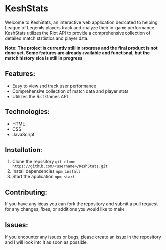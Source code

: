 # KeshStats

Welcome to KeshStats, an interactive web application dedicated to helping League of Legends players track and analyze their in-game performance. KeshStats utilizes the Riot API to provide a comprehensive collection of detailed match statistics and player data.

**Note: The project is currently still in progress and the final product is not done yet. Some features are already available and functional, but the match history side is still in progress.**

## Features:

- Easy to view and track user performance
- Comprehensive collection of match data and player stats
- Utilizes the Riot Games API

## Technologies:

- HTML
- CSS
- JavaScript

## Installation: 

1. Clone the repository
`git clone https://github.com/<username>/KeshStats.git`
2. Install dependencies
`npm install`
3. Start the application
`npm start`

## Contributing:

If you have any ideas you can fork the repository and submit a pull request for any changes, fixes, or additions you would like to make.

## Issues:

If you encounter any issues or bugs, please create an issue in the repository and I will look into it as soon as possible.
